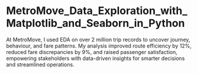 # MetroMove_Data_Exploration_with_Matplotlib_and_Seaborn_in_Python
At MetroMove, I used EDA on over 2 million trip records to uncover journey, behaviour, and fare patterns. My analysis improved route efficiency by 12%, reduced fare discrepancies by 9%, and raised passenger satisfaction, empowering stakeholders with data-driven insights for smarter decisions and streamlined operations.

